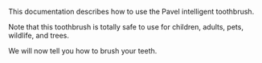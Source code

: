This documentation describes how to use the Pavel intelligent toothbrush.

Note that this toothbrush is totally safe to use for children, adults, pets, wildlife, and trees.

We will now tell you how to brush your teeth.
